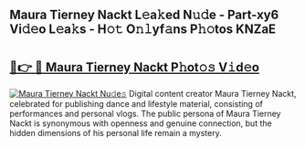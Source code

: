 ## Maura Tierney Nackt L𝚎a𝚔ed N𝚞𝚍e - Part-xy6 Vi𝚍𝚎o L𝚎a𝚔s - H𝚘𝚝 O𝚗𝚕yf𝚊ns P𝚑𝚘tos KNZaE

# <h2><a href="http://kfcqqo.oniu.top/?m=Maura+Tierney+Nackt">🔗👉 🔴 Maura Tierney Nackt P𝚑ot𝚘𝚜 V𝚒d𝚎o</a></h2>

[![Maura Tierney Nackt Nu𝚍e𝚜](https://i.imgur.com/0qMVB7G.gif)](http://kfcqqo.oniu.top/?m=Maura+Tierney+Nackt)
Digital content creator Maura Tierney Nackt, celebrated for publishing dance and lifestyle material, consisting of performances and personal vlogs. The public persona of Maura Tierney Nackt is synonymous with openness and genuine connection, but the hidden dimensions of his personal life remain a mystery.  
